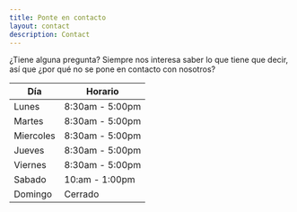```yaml
---
title: Ponte en contacto
layout: contact
description: Contact
---
```


¿Tiene alguna pregunta? Siempre nos interesa saber lo que tiene que decir, así que ¿por qué no se pone en contacto con nosotros?


| Día       | Horario   |
| --------- | --------------- |
| Lunes   | 8:30am - 5:00pm |
| Martes | 8:30am - 5:00pm |
| Miercoles  | 8:30am - 5:00pm |
| Jueves    | 8:30am - 5:00pm |
| Viernes  | 8:30am - 5:00pm  |
| Sabado  | 10:am - 1:00pm          |
| Domingo  | Cerrado          |